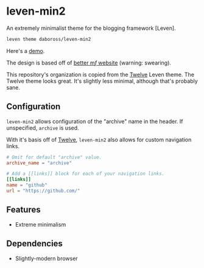 # leven-min2

An extremely minimalist theme for the blogging framework [Leven].

```sh
leven theme daboross/leven-min2
```

Here's a [demo].

The design is based off of [better m*f* website][bmfw] (warning: swearing).

This repository's organization is copied from the [Twelve] Leven theme. The
Twelve theme looks great. It's slightly less minimal, although that's probably
sane.

## Configuration

`leven-min2` allows configuration of the "archive" name in the header. If unspecified, `archive` is used.

With it's basis off of [Twelve], `leven-min2` also allows for custom navigation links.

```toml
# Omit for default "archive" value.
archive_name = "archive"

# Add a [[links]] block for each of your navigation links.
[[links]]
name = "github"
url = "https://github.com/"
```

## Features

- Extreme minimalism

## Dependencies

- Slightly-modern browser

[Level]: https://github.com/quadrupleslap/leven
[demo]: https://daboross.net/leven-min2
[Twelve]: https://github.com/quadrupleslap/twelve
[bmfw]: http://bettermotherfuckingwebsite.com/
